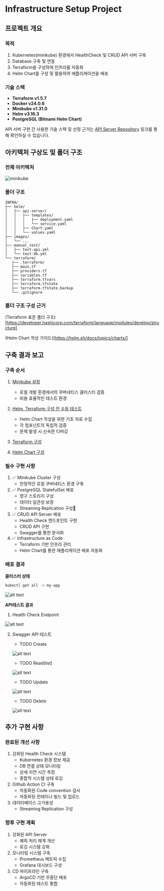 # Infrastructure Setup Project

## 프로젝트 개요
### 목적
1. Kubernetes(minikube) 환경에서 HealthCheck 및 CRUD API 서버 구축
2. Database 구축 및 연동
3. Terraform을 구성하여 인프라를 자동화
4. Helm Chart를 구성 및 활용하여 애플리케이션을 배포

### 기술 스택
- **Terraform v1.5.7**
- **Docker v24.0.6**
- **Minikube v1.31.0**
- **Helm v3.16.3**
- **PostgreSQL (Bitnami Helm Chart)**

API 서버 구현 간 사용한 기술 스택 및 선정 근거는 [API Server Repository](https://github.com/sejoonkimmm/API-Repository) 링크를 통해 확인하실 수 있습니다.


## 아키텍처 구상도 및 폴더 구조
### 전체 아키텍처
![minikube](https://github.com/user-attachments/assets/78cc2f79-1a81-48c7-b401-bf0821563471)

### 폴더 구조
```
INFRA/
├── helm/
│   ├── api-server/
│   │   ├── templates/
│   │   │   ├── deployment.yaml
│   │   │   └── service.yaml
│   │   ├── Chart.yaml
│   │   └── values.yaml
├── images/
│   └── ...
├── manual_test/
│   ├── test-api.yml
│   └── test-db.yml
└── terraform/
   ├── .terraform/
   ├── main.tf
   ├── providers.tf
   ├── variables.tf
   ├── terraform.tfvars
   ├── terraform.tfstate
   ├── terraform.tfstate.backup
   └── .gitignore
```

### 폴더 구조 구성 근거
(Terraform 표준 폴더 구조)[https://developer.hashicorp.com/terraform/language/modules/develop/structure]

(Helm Chart 작성 가이드)[https://helm.sh/docs/topics/charts/]

## 구축 결과 보고
### 구축 순서
1. [Minikube 설정](docs/minikube-setup.md)
   - 로컬 개발 환경에서의 쿠버네티스 클러스터 검증
   - 비용 효율적인 테스트 환경

2. [Helm, Terraform 구성 전 수동 테스트](docs/manual-test.md)
   - Helm Chart 작성을 위한 기초 자료 수집
   - 각 컴포넌트의 독립적 검증
   - 문제 발생 시 신속한 디버깅

3. [Terraform 구성](docs/terraform-setup.md)

4. [Helm Chart 구성](docs/helm-setup.md)

### 필수 구현 사항
1. ✅ Minikube Cluster 구성
   - 안정적인 로컬 쿠버네티스 환경 구축
2. ✅ PostgreSQL StatefulSet 배포
   - 영구 스토리지 구성
   - 데이터 일관성 보장
   - Streaming Replication 구성
3. ✅ CRUD API Server 배포
   - Health Check 엔드포인트 구현
   - CRUD API 구현
   - Swagger를 통한 문서화
4. ✅ Infrastructure as Code
   - Terraform 기반 인프라 관리
   - Helm Chart를 통한 애플리케이션 배포 자동화

### 배포 결과

**클러스터 상태**
```bash
kubectl get all -n my-app
```

![alt text](images/kubectl_resource_all.png)

**API테스트 결과**
1. Health Check Endpoint

![alt text](images/healthcheck.png)

2. Swagger API 테스트
   - TODO Create

   ![alt text](images/todocreate.png)

   - TODO Read(list)

   ![alt text](images/todolist.png)

   - TODO Update

   ![alt text](images/todoupdate.png)

   - TODO Delete

   ![alt text](images/tododelete.png)


## 추가 구현 사항
### 완료된 개선 사항
1. 강화된 Health Check 시스템
   - Kubernetes 환경 정보 제공
   - DB 연결 상태 모니터링
   - 상세 지연 시간 측정
   - 종합적 시스템 상태 로깅
2. Github Action CI 구축
   - 자동화된 Code convention 검사
   - 자동화된 컨테이너 빌드 및 업로드
3. 데이터베이스 고가용성
   - Streaming Replication 구성

### 향후 구현 계획
1. 강화된 API Server
   - 예외 처리 체계 개선
   - 로깅 시스템 강화
2. 모니터링 시스템 구축
   - Prometheus 메트릭 수집
   - Grafana 대시보드 구성
3. CD 파이프라인 구축
   - ArgoCD 기반 무중단 배포
   - 자동화된 테스트 통합
